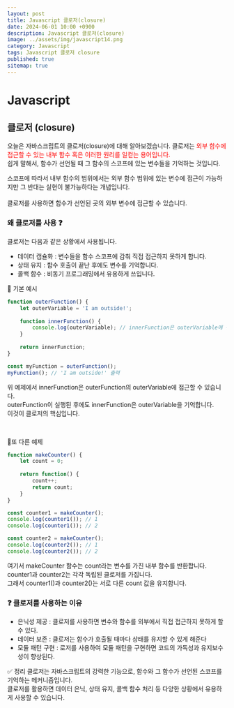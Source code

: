 ```yaml
---
layout: post
title: Javascript 클로저(closure)
date: 2024-06-01 10:00 +0900
description: Javascript 클로저(closure)
image: ../assets/img/javascript14.png
category: Javascript
tags: Javascript 클로저 closure
published: true
sitemap: true
---
```


# Javascript

## 클로저 (closure)

오늘은 자바스크립트의 클로저(closure)에 대해 알아보겠습니다.
클로저는 <span style="color:red">외부 함수에 접근할 수 있는 내부 함수 혹은 이러한 원리를 일컫는 용어입니다.</span><br>
쉽게 말해서, 함수가 선언될 때 그 함수의 스코프에 있는 변수들을 기억하는 것입니다.<br>

스코프에 따라서 내부 함수의 범위에서는 외부 함수 범위에 있는 변수에 접근이 가능하지만
그 반대는 실현이 불가능하다는 개념입니다.<br>
<br>
클로저를 사용하면 함수가 선언된 곳의 외부 변수에 접근할 수 있습니다.

### 왜 클로저를 사용 ❓ 
클로저는 다음과 같은 상황에서 사용됩니다.

- 데이터 캡슐화 : 변수들을 함수 스코프에 감춰 직접 접근하지 못하게 합니다.
- 상태 유지 : 함수 호출이 끝난 후에도 변수를 기억합니다.
- 콜백 함수 : 비동기 프로그래밍에서 유용하게 쓰입니다.

👀 기본 예시

````javascript
function outerFunction() {
    let outerVariable = 'I am outside!';
    
    function innerFunction() {
        console.log(outerVariable); // innerFunction은 outerVariable에 접근할 수 있다
    }
    
    return innerFunction;
}

const myFunction = outerFunction();
myFunction(); // 'I am outside!' 출력
````
위 예제에서 innerFunction은 outerFunction의 outerVariable에 접근할 수 있습니다.<br>
outerFunction이 실행된 후에도 innerFunction은 outerVariable을 기억합니다.<br>
이것이 클로저의 핵심입니다.

<br>

👀또 다른 예제
````javascript
function makeCounter() {
    let count = 0;
    
    return function() {
        count++;
        return count;
    }
}

const counter1 = makeCounter();
console.log(counter1()); // 1
console.log(counter1()); // 2

const counter2 = makeCounter();
console.log(counter2()); // 1
console.log(counter2()); // 2
````
여기서 makeCounter 함수는 count라는 변수를 가진 내부 함수를 반환합니다.<br>
counter1과 counter2는 각각 독립된 클로저를 가집니다.<br>
그래서 counter1()과 counter2()는 서로 다른 count 값을 유지합니다.
<br>

### ❓ 클로저를 사용하는 이유 
- 은닉성 제공 : 클로저를 사용하면 변수와 함수를 외부에서 직접 접근하지 못하게 할 수 있다.
- 데이터 보존 : 클로저는 함수가 호출될 때마다 상태를 유지할 수 있게 해준다
- 모듈 패턴 구현 : 로저를 사용하여 모듈 패턴을 구현하면 코드의 가독성과 유지보수성이 향상된다.

✅ 정리
클로저는 자바스크립트의 강력한 기능으로, 함수와 그 함수가 선언된 스코프를 기억하는 메커니즘입니다.<br>
클로저를 활용하면 데이터 은닉, 상태 유지, 콜백 함수 처리 등 다양한 상황에서 유용하게 사용할 수 있습니다.<br>